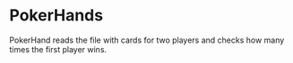 # PokerHands

PokerHand reads the file with cards for two players and checks how many times the first player wins.
